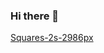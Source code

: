 ### Hi there 👋
[Squares-2s-2986px](https://github.com/rodrickCode97/rodrickCode97/assets/116767605/316e5e54-8d4b-441e-8b72-a79bb74c5585)
<!--
**rodrickCode97/rodrickCode97** is a ✨ _special_ ✨ repository because its `README.md` (this file) appears on your GitHub profile.

Here are some ideas to get you started:

- 🔭 I’m currently working on ...
- 🌱 I’m currently learning ...!

- 👯 I’m looking to collaborate on ...
- 🤔 I’m looking for help with ...
- 💬 Ask me about ...
- 📫 How to reach me: ...
- 😄 Pronouns: ...
- ⚡ Fun fact: ...
-->
